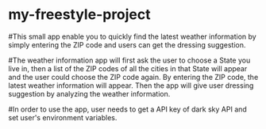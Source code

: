 # my-freestyle-project

#This small app enable you to quickly find the latest weather information by simply entering the ZIP code and users can get the dressing suggestion.

#The weather information app will first ask the user to choose a State you live in, then a list of the ZIP codes of all the cities
in that State will appear and the user could choose the ZIP code again. By entering the ZIP code, the latest
weather information will appear. Then the app will give user dressing suggestion by analyzing the weather information.

#In order to use the app, user needs to get a API key of dark sky API and set user's environment variables.
